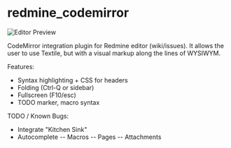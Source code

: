 # redmine_codemirror

![Editor Preview](https://github.com/gjroelofs/redmine_codemirror/blob/master/editor_preview.png)

CodeMirror integration plugin for Redmine editor (wiki/issues).
It allows the user to use Textile, but with a visual markup along the lines of WYSIWYM.

Features:
- Syntax highlighting + CSS for headers
- Folding (Ctrl-Q or sidebar)
- Fullscreen (F10/esc)
- TODO marker, macro syntax

TODO / Known Bugs:
- Integrate "Kitchen Sink"
- Autocomplete
-- Macros
-- Pages
-- Attachments
